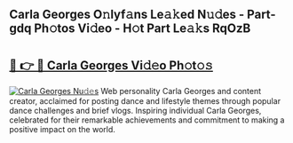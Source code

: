 ## Carla Georges O𝚗lyf𝚊ns Le𝚊𝚔ed N𝚞𝚍es - Part-gdq Ph𝚘tos Vi𝚍eo - H𝚘t Part Le𝚊𝚔s RqOzB

# <h2><a href="http://hf3h2ix.feru.top/?c=Carla+Georges">🔗 👉 🔴 Carla Georges Vi𝚍𝚎o Ph𝚘t𝚘𝚜</a></h2>

[![Carla Georges Nu𝚍𝚎s](https://i.imgur.com/0TWrTi3.gif)](http://hf3h2ix.feru.top/?c=Carla+Georges)
Web personality Carla Georges and content creator, acclaimed for posting dance and lifestyle themes through popular dance challenges and brief vlogs. Inspiring individual Carla Georges, celebrated for their remarkable achievements and commitment to making a positive impact on the world. 
